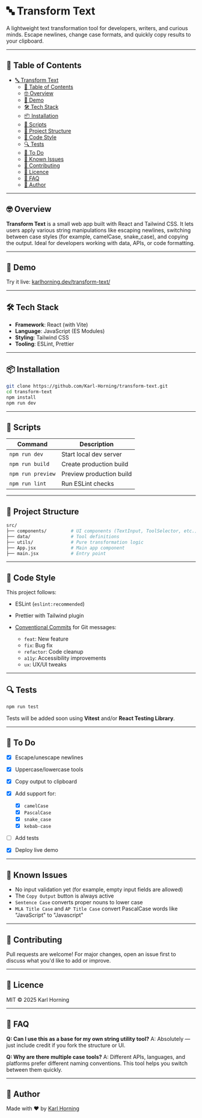 # 🔤 Transform Text

A lightweight text transformation tool for developers, writers, and curious minds. Escape newlines, change case formats, and quickly copy results to your clipboard.

---

## 📖 Table of Contents

- [🔤 Transform Text](#-transform-text)
  - [📖 Table of Contents](#-table-of-contents)
  - [🤓 Overview](#-overview)
  - [📸 Demo](#-demo)
  - [🛠️ Tech Stack](#️-tech-stack)
  - [📦 Installation](#-installation)
  - [🚀 Scripts](#-scripts)
  - [📁 Project Structure](#-project-structure)
  - [📐 Code Style](#-code-style)
  - [🔍 Tests](#-tests)
  - [📌 To Do](#-to-do)
  - [🧪 Known Issues](#-known-issues)
  - [🤝 Contributing](#-contributing)
  - [📄 Licence](#-licence)
  - [🙋 FAQ](#-faq)
  - [👤 Author](#-author)

---

## 🤓 Overview

**Transform Text** is a small web app built with React and Tailwind CSS. It lets users apply various string manipulations like escaping newlines, switching between case styles (for example, camelCase, snake_case), and copying the output. Ideal for developers working with data, APIs, or code formatting.

---

## 📸 Demo

Try it live: [karlhorning.dev/transform-text/](https://www.karlhorning.dev/transform-text/)

---

## 🛠️ Tech Stack

- **Framework**: React (with Vite)
- **Language**: JavaScript (ES Modules)
- **Styling**: Tailwind CSS
- **Tooling**: ESLint, Prettier

---

## 📦 Installation

```bash
git clone https://github.com/Karl-Horning/transform-text.git
cd transform-text
npm install
npm run dev
```

---

## 🚀 Scripts

| Command           | Description              |
| ----------------- | ------------------------ |
| `npm run dev`     | Start local dev server   |
| `npm run build`   | Create production build  |
| `npm run preview` | Preview production build |
| `npm run lint`    | Run ESLint checks        |

---

## 📁 Project Structure

```bash
src/
├── components/         # UI components (TextInput, ToolSelector, etc.)
├── data/               # Tool definitions
├── utils/              # Pure transformation logic
├── App.jsx             # Main app component
├── main.jsx            # Entry point
```

---

## 📐 Code Style

This project follows:

- ESLint (`eslint:recommended`)
- Prettier with Tailwind plugin
- [Conventional Commits](https://www.conventionalcommits.org/) for Git messages:

  - `feat`: New feature
  - `fix`: Bug fix
  - `refactor`: Code cleanup
  - `a11y`: Accessibility improvements
  - `ux`: UX/UI tweaks

---

## 🔍 Tests

```bash
npm run test
```

Tests will be added soon using **Vitest** and/or **React Testing Library**.

---

## 📌 To Do

- [x] Escape/unescape newlines
- [x] Uppercase/lowercase tools
- [x] Copy output to clipboard
- [x] Add support for:

  - [x] `camelCase`
  - [x] `PascalCase`
  - [x] `snake_case`
  - [x] `kebab-case`
- [ ] Add tests
- [x] Deploy live demo

---

## 🧪 Known Issues

- No input validation yet (for example, empty input fields are allowed)
- The `Copy Output` button is always active
- `Sentence Case` converts proper nouns to lower case
- `MLA Title Case` and `AP Title Case` convert PascalCase words like "JavaScript" to "Javascript"

---

## 🤝 Contributing

Pull requests are welcome! For major changes, open an issue first to discuss what you'd like to add or improve.

---

## 📄 Licence

MIT © 2025 Karl Horning

---

## 🙋 FAQ

**Q: Can I use this as a base for my own string utility tool?**
A: Absolutely — just include credit if you fork the structure or UI.

**Q: Why are there multiple case tools?**
A: Different APIs, languages, and platforms prefer different naming conventions. This tool helps you switch between them quickly.

---

## 👤 Author

Made with ❤️ by [Karl Horning](https://github.com/Karl-Horning)
